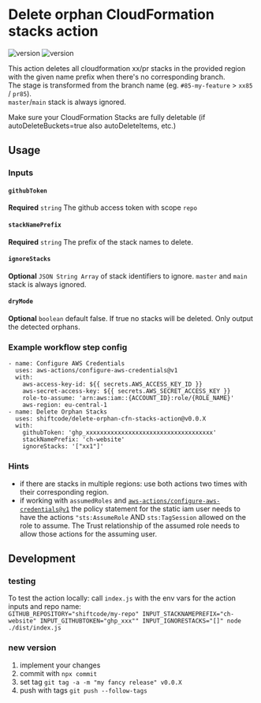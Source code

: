 # Delete orphan CloudFormation stacks action
![version](https://img.shields.io/github/last-commit/shiftcode/delete-orphan-cfn-stacks-action)
![version](https://img.shields.io/github/tag/shiftcode/delete-orphan-cfn-stacks-action?label=version)


This action deletes all cloudformation xx/pr stacks in the provided region with the given name prefix when there's no corresponding branch.\
The stage is transformed from the branch name (eg. `#85-my-feature` > `xx85` / `pr85`).\
`master`/`main` stack is always ignored.

Make sure your CloudFormation Stacks are fully deletable (if autoDeleteBuckets=true also autoDeleteItems, etc.)

## Usage
### Inputs

#### `githubToken`
**Required** `string` The github access token with scope `repo`

#### `stackNamePrefix`
**Required** `string` The prefix of the stack names to delete.

#### `ignoreStacks`
**Optional** `JSON String Array` of stack identifiers to ignore. `master` and `main` stack is always ignored.

#### `dryMode`
**Optional** `boolean` default false. If true no stacks will be deleted. Only output the detected orphans.

### Example workflow step config
```
- name: Configure AWS Credentials
  uses: aws-actions/configure-aws-credentials@v1
  with:
    aws-access-key-id: ${{ secrets.AWS_ACCESS_KEY_ID }}
    aws-secret-access-key: ${{ secrets.AWS_SECRET_ACCESS_KEY }}
    role-to-assume: 'arn:aws:iam::{ACCOUNT_ID}:role/{ROLE_NAME}'
    aws-region: eu-central-1
- name: Delete Orphan Stacks
  uses: shiftcode/delete-orphan-cfn-stacks-action@v0.0.X
  with:
    githubToken: 'ghp_xxxxxxxxxxxxxxxxxxxxxxxxxxxxxxxxxxxx'
    stackNamePrefix: 'ch-website'
    ignoreStacks: '["xx1"]'
```
### Hints
- if there are stacks in multiple regions: use both actions two times with their corresponding region.
- if working with `assumedRoles` and [`aws-actions/configure-aws-credentials@v1`](https://github.com/aws-actions/configure-aws-credentials) the policy statement for the static iam user needs to have the actions `"sts:AssumeRole` AND `sts:TagSession` allowed on the role to assume. The Trust relationship of the assumed role needs to allow those actions for the assuming user. 

## Development
### testing
To test the action locally: call `index.js` with the env vars for the action inputs and repo name:\
 `GITHUB_REPOSITORY="shiftcode/my-repo" INPUT_STACKNAMEPREFIX="ch-website" INPUT_GITHUBTOKEN="ghp_xxx"" INPUT_IGNORESTACKS="[]" node ./dist/index.js`
### new version
1) implement your changes
2) commit with `npx commit`
3) set tag `git tag -a -m "my fancy release" v0.0.X`
4) push with tags `git push --follow-tags`
